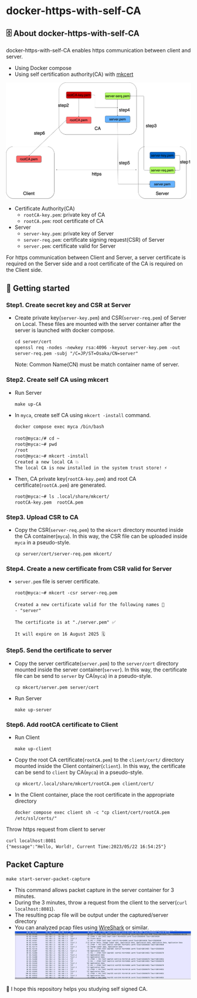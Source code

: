 # docker-https-with-self-CA

## 🗄 About docker-https-with-self-CA

docker-https-with-self-CA enables https communication between client and server.

- Using Docker compose
- Using self certification authority(CA) with [mkcert](https://github.com/FiloSottile/mkcert)

![diagram of https communication](./docs/docs.png)

- Certificate Authority(CA)
  - `rootCA-key.pem`: private key of CA
  - `rootCA.pem`: root certificate of CA
- Server
  - `server-key.pem`: private key of Server
  - `server-req.pem`: certificate signing request(CSR) of Server
  - `server.pem`: certificate valid for Server

For https communication between Client and Server, a server certificate is required on the Server side and a root certificate of the CA is required on the Client side.

## 👟 Getting started

### Step1. Create secret key and CSR at Server

- Create private key(`server-key.pem`) and CSR(`server-req.pem`) of Server on Local. These files are mounted with the server container after the server is launched with docker compose.

    ``` shell
    cd server/cert
    openssl req -nodes -newkey rsa:4096 -keyout server-key.pem -out server-req.pem -subj "/C=JP/ST=Osaka/CN=server"
    ```

    Note: Common Name(CN) must be match container name of server.

### Step2. Create self CA using mkcert

- Run Server

    ``` shell
    make up-CA
    ```

- In `myca`, create self CA using `mkcert -install` command.

    ``` shell
    docker compose exec myca /bin/bash

    root@myca:/# cd ~
    root@myca:~# pwd
    /root
    root@myca:~# mkcert -install
    Created a new local CA 💥
    The local CA is now installed in the system trust store! ⚡️
    ```

- Then, CA private key(`rootCA-key.pem`) and root CA certificate(`rootCA.pem`) are generated.

    ``` shell
    root@myca:~# ls .local/share/mkcert/
    rootCA-key.pem	rootCA.pem
    ```

### Step3. Upload CSR to CA

- Copy the CSR(`server-req.pem`) to the `mkcert` directory mounted inside the CA container(`myca`). In this way, the CSR file can be uploaded inside `myca` in a pseudo-style.

    ``` shell
    cp server/cert/server-req.pem mkcert/
    ```

### Step4. Create a new certificate from CSR valid for Server

- `server.pem` file is server certificate.

    ``` shell
    root@myca:~# mkcert -csr server-req.pem

    Created a new certificate valid for the following names 📜
    - "server"

    The certificate is at "./server.pem" ✅

    It will expire on 16 August 2025 🗓
    ```

### Step5. Send the certificate to server

- Copy the server certificate(`server.pem`) to the `server/cert` directory mounted inside the server container(`server`). In this way, the certificate file can be send to `server` by CA(`myca`) in a pseudo-style.

    ``` shell
    cp mkcert/server.pem server/cert
    ```

- Run Server

    ``` shell
    make up-server
    ```

### Step6. Add rootCA certificate to Client

- Run Client

    ``` shell
    make up-client
    ```

- Copy the root CA certificate(`rootCA.pem`) to the `client/cert/` directory mounted inside the Client container(`client`). In this way, the certificate can be send to `client` by CA(`myca`) in a pseudo-style.

    ``` shell
    cp mkcert/.local/share/mkcert/rootCA.pem client/cert/
    ```

- In the Client container, place the root certificate in the appropriate directory

    ``` shell
    docker compose exec client sh -c "cp client/cert/rootCA.pem  /etc/ssl/certs/"
    ```

Throw https request from client to server

``` shell
curl localhost:8081
{"message":"Hello, World!, Current Time:2023/05/22 16:54:25"}
```


## Packet Capture

``` shell
make start-server-packet-capture
```

- This command allows packet capture in the server container for 3 minutes.
- During the 3 minutes, throw a request from the client to the server(`curl localhost:8081`).
- The resulting pcap file will be output under the captured/server directory
- You can analyzed pcap files using [WireShark](https://www.wireshark.org/) or similar.
    ![WireShark](./docs/wireshark.png)



🐶 I hope this repository helps you studying self signed CA.
